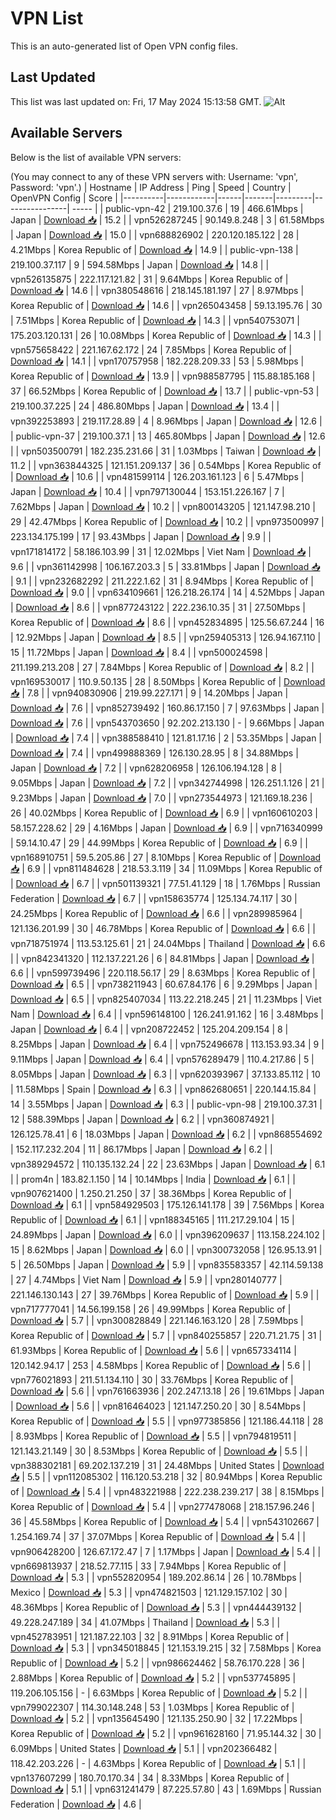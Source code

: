 # VPN List

This is an auto-generated list of Open VPN config files.

## Last Updated

This list was last updated on: Fri, 17 May 2024 15:13:58 GMT.
![Alt](https://repobeats.axiom.co/api/embed/186b98318ef1479477931607c1ad7d823f12451f.svg "Repobeats analytics image")

## Available Servers

Below is the list of available VPN servers:

(You may connect to any of these VPN servers with: Username: 'vpn', Password: 'vpn'.)
| Hostname | IP Address | Ping | Speed | Country | OpenVPN Config | Score |
|----------|------------|------|-------|---------|----------------| ----- |
| public-vpn-42 | 219.100.37.6 | 19 | 466.61Mbps | Japan | [Download 📥](./configs/server_0_JP.ovpn) | 15.2 |
| vpn526287245 | 90.149.8.248 | 3 | 61.58Mbps | Japan | [Download 📥](./configs/server_1_JP.ovpn) | 15.0 |
| vpn688826902 | 220.120.185.122 | 28 | 4.21Mbps | Korea Republic of | [Download 📥](./configs/server_2_KR.ovpn) | 14.9 |
| public-vpn-138 | 219.100.37.117 | 9 | 594.58Mbps | Japan | [Download 📥](./configs/server_3_JP.ovpn) | 14.8 |
| vpn526135875 | 222.117.121.82 | 31 | 9.64Mbps | Korea Republic of | [Download 📥](./configs/server_4_KR.ovpn) | 14.6 |
| vpn380548616 | 218.145.181.197 | 27 | 8.97Mbps | Korea Republic of | [Download 📥](./configs/server_5_KR.ovpn) | 14.6 |
| vpn265043458 | 59.13.195.76 | 30 | 7.51Mbps | Korea Republic of | [Download 📥](./configs/server_6_KR.ovpn) | 14.3 |
| vpn540753071 | 175.203.120.131 | 26 | 10.08Mbps | Korea Republic of | [Download 📥](./configs/server_7_KR.ovpn) | 14.3 |
| vpn575658422 | 221.167.62.172 | 24 | 7.85Mbps | Korea Republic of | [Download 📥](./configs/server_8_KR.ovpn) | 14.1 |
| vpn170757958 | 182.228.209.33 | 53 | 5.98Mbps | Korea Republic of | [Download 📥](./configs/server_9_KR.ovpn) | 13.9 |
| vpn988587795 | 115.88.185.168 | 37 | 66.52Mbps | Korea Republic of | [Download 📥](./configs/server_10_KR.ovpn) | 13.7 |
| public-vpn-53 | 219.100.37.225 | 24 | 486.80Mbps | Japan | [Download 📥](./configs/server_11_JP.ovpn) | 13.4 |
| vpn392253893 | 219.117.28.89 | 4 | 8.96Mbps | Japan | [Download 📥](./configs/server_12_JP.ovpn) | 12.6 |
| public-vpn-37 | 219.100.37.1 | 13 | 465.80Mbps | Japan | [Download 📥](./configs/server_13_JP.ovpn) | 12.6 |
| vpn503500791 | 182.235.231.66 | 31 | 1.03Mbps | Taiwan | [Download 📥](./configs/server_14_TW.ovpn) | 11.2 |
| vpn363844325 | 121.151.209.137 | 36 | 0.54Mbps | Korea Republic of | [Download 📥](./configs/server_15_KR.ovpn) | 10.6 |
| vpn481599114 | 126.203.161.123 | 6 | 5.47Mbps | Japan | [Download 📥](./configs/server_16_JP.ovpn) | 10.4 |
| vpn797130044 | 153.151.226.167 | 7 | 7.62Mbps | Japan | [Download 📥](./configs/server_17_JP.ovpn) | 10.2 |
| vpn800143205 | 121.147.98.210 | 29 | 42.47Mbps | Korea Republic of | [Download 📥](./configs/server_18_KR.ovpn) | 10.2 |
| vpn973500997 | 223.134.175.199 | 17 | 93.43Mbps | Japan | [Download 📥](./configs/server_19_JP.ovpn) | 9.9 |
| vpn171814172 | 58.186.103.99 | 31 | 12.02Mbps | Viet Nam | [Download 📥](./configs/server_20_VN.ovpn) | 9.6 |
| vpn361142998 | 106.167.203.3 | 5 | 33.81Mbps | Japan | [Download 📥](./configs/server_21_JP.ovpn) | 9.1 |
| vpn232682292 | 211.222.1.62 | 31 | 8.94Mbps | Korea Republic of | [Download 📥](./configs/server_22_KR.ovpn) | 9.0 |
| vpn634109661 | 126.218.26.174 | 14 | 4.52Mbps | Japan | [Download 📥](./configs/server_23_JP.ovpn) | 8.6 |
| vpn877243122 | 222.236.10.35 | 31 | 27.50Mbps | Korea Republic of | [Download 📥](./configs/server_24_KR.ovpn) | 8.6 |
| vpn452834895 | 125.56.67.244 | 16 | 12.92Mbps | Japan | [Download 📥](./configs/server_25_JP.ovpn) | 8.5 |
| vpn259405313 | 126.94.167.110 | 15 | 11.72Mbps | Japan | [Download 📥](./configs/server_26_JP.ovpn) | 8.4 |
| vpn500024598 | 211.199.213.208 | 27 | 7.84Mbps | Korea Republic of | [Download 📥](./configs/server_27_KR.ovpn) | 8.2 |
| vpn169530017 | 110.9.50.135 | 28 | 8.50Mbps | Korea Republic of | [Download 📥](./configs/server_28_KR.ovpn) | 7.8 |
| vpn940830906 | 219.99.227.171 | 9 | 14.20Mbps | Japan | [Download 📥](./configs/server_29_JP.ovpn) | 7.6 |
| vpn852739492 | 160.86.17.150 | 7 | 97.63Mbps | Japan | [Download 📥](./configs/server_30_JP.ovpn) | 7.6 |
| vpn543703650 | 92.202.213.130 | - | 9.66Mbps | Japan | [Download 📥](./configs/server_31_JP.ovpn) | 7.4 |
| vpn388588410 | 121.81.17.16 | 2 | 53.35Mbps | Japan | [Download 📥](./configs/server_32_JP.ovpn) | 7.4 |
| vpn499888369 | 126.130.28.95 | 8 | 34.88Mbps | Japan | [Download 📥](./configs/server_33_JP.ovpn) | 7.2 |
| vpn628206958 | 126.106.194.128 | 8 | 9.05Mbps | Japan | [Download 📥](./configs/server_34_JP.ovpn) | 7.2 |
| vpn342744998 | 126.251.1.126 | 21 | 9.23Mbps | Japan | [Download 📥](./configs/server_35_JP.ovpn) | 7.0 |
| vpn273544973 | 121.169.18.236 | 26 | 40.02Mbps | Korea Republic of | [Download 📥](./configs/server_36_KR.ovpn) | 6.9 |
| vpn160610203 | 58.157.228.62 | 29 | 4.16Mbps | Japan | [Download 📥](./configs/server_37_JP.ovpn) | 6.9 |
| vpn716340999 | 59.14.10.47 | 29 | 44.99Mbps | Korea Republic of | [Download 📥](./configs/server_38_KR.ovpn) | 6.9 |
| vpn168910751 | 59.5.205.86 | 27 | 8.10Mbps | Korea Republic of | [Download 📥](./configs/server_39_KR.ovpn) | 6.9 |
| vpn811484628 | 218.53.3.119 | 34 | 11.09Mbps | Korea Republic of | [Download 📥](./configs/server_40_KR.ovpn) | 6.7 |
| vpn501139321 | 77.51.41.129 | 18 | 1.76Mbps | Russian Federation | [Download 📥](./configs/server_41_RU.ovpn) | 6.7 |
| vpn158635774 | 125.134.74.117 | 30 | 24.25Mbps | Korea Republic of | [Download 📥](./configs/server_42_KR.ovpn) | 6.6 |
| vpn289985964 | 121.136.201.99 | 30 | 46.78Mbps | Korea Republic of | [Download 📥](./configs/server_43_KR.ovpn) | 6.6 |
| vpn718751974 | 113.53.125.61 | 21 | 24.04Mbps | Thailand | [Download 📥](./configs/server_44_TH.ovpn) | 6.6 |
| vpn842341320 | 112.137.221.26 | 6 | 84.81Mbps | Japan | [Download 📥](./configs/server_45_JP.ovpn) | 6.6 |
| vpn599739496 | 220.118.56.17 | 29 | 8.63Mbps | Korea Republic of | [Download 📥](./configs/server_46_KR.ovpn) | 6.5 |
| vpn738211943 | 60.67.84.176 | 6 | 9.29Mbps | Japan | [Download 📥](./configs/server_47_JP.ovpn) | 6.5 |
| vpn825407034 | 113.22.218.245 | 21 | 11.23Mbps | Viet Nam | [Download 📥](./configs/server_48_VN.ovpn) | 6.4 |
| vpn596148100 | 126.241.91.162 | 16 | 3.48Mbps | Japan | [Download 📥](./configs/server_49_JP.ovpn) | 6.4 |
| vpn208722452 | 125.204.209.154 | 8 | 8.25Mbps | Japan | [Download 📥](./configs/server_50_JP.ovpn) | 6.4 |
| vpn752496678 | 113.153.93.34 | 9 | 9.11Mbps | Japan | [Download 📥](./configs/server_51_JP.ovpn) | 6.4 |
| vpn576289479 | 110.4.217.86 | 5 | 8.05Mbps | Japan | [Download 📥](./configs/server_52_JP.ovpn) | 6.3 |
| vpn620393967 | 37.133.85.112 | 10 | 11.58Mbps | Spain | [Download 📥](./configs/server_53_ES.ovpn) | 6.3 |
| vpn862680651 | 220.144.15.84 | 14 | 3.55Mbps | Japan | [Download 📥](./configs/server_54_JP.ovpn) | 6.3 |
| public-vpn-98 | 219.100.37.31 | 12 | 588.39Mbps | Japan | [Download 📥](./configs/server_55_JP.ovpn) | 6.2 |
| vpn360874921 | 126.125.78.41 | 6 | 18.03Mbps | Japan | [Download 📥](./configs/server_56_JP.ovpn) | 6.2 |
| vpn868554692 | 152.117.232.204 | 11 | 86.17Mbps | Japan | [Download 📥](./configs/server_57_JP.ovpn) | 6.2 |
| vpn389294572 | 110.135.132.24 | 22 | 23.63Mbps | Japan | [Download 📥](./configs/server_58_JP.ovpn) | 6.1 |
| prom4n | 183.82.1.150 | 14 | 10.14Mbps | India | [Download 📥](./configs/server_59_IN.ovpn) | 6.1 |
| vpn907621400 | 1.250.21.250 | 37 | 38.36Mbps | Korea Republic of | [Download 📥](./configs/server_60_KR.ovpn) | 6.1 |
| vpn584929503 | 175.126.141.178 | 39 | 7.56Mbps | Korea Republic of | [Download 📥](./configs/server_61_KR.ovpn) | 6.1 |
| vpn188345165 | 111.217.29.104 | 15 | 24.89Mbps | Japan | [Download 📥](./configs/server_62_JP.ovpn) | 6.0 |
| vpn396209637 | 113.158.224.102 | 15 | 8.62Mbps | Japan | [Download 📥](./configs/server_63_JP.ovpn) | 6.0 |
| vpn300732058 | 126.95.13.91 | 5 | 26.50Mbps | Japan | [Download 📥](./configs/server_64_JP.ovpn) | 5.9 |
| vpn835583357 | 42.114.59.138 | 27 | 4.74Mbps | Viet Nam | [Download 📥](./configs/server_65_VN.ovpn) | 5.9 |
| vpn280140777 | 221.146.130.143 | 27 | 39.76Mbps | Korea Republic of | [Download 📥](./configs/server_66_KR.ovpn) | 5.9 |
| vpn717777041 | 14.56.199.158 | 26 | 49.99Mbps | Korea Republic of | [Download 📥](./configs/server_67_KR.ovpn) | 5.7 |
| vpn300828849 | 221.146.163.120 | 28 | 7.59Mbps | Korea Republic of | [Download 📥](./configs/server_68_KR.ovpn) | 5.7 |
| vpn840255857 | 220.71.21.75 | 31 | 61.93Mbps | Korea Republic of | [Download 📥](./configs/server_69_KR.ovpn) | 5.6 |
| vpn657334114 | 120.142.94.17 | 253 | 4.58Mbps | Korea Republic of | [Download 📥](./configs/server_70_KR.ovpn) | 5.6 |
| vpn776021893 | 211.51.134.110 | 30 | 33.76Mbps | Korea Republic of | [Download 📥](./configs/server_71_KR.ovpn) | 5.6 |
| vpn761663936 | 202.247.13.18 | 26 | 19.61Mbps | Japan | [Download 📥](./configs/server_72_JP.ovpn) | 5.6 |
| vpn816464023 | 121.147.250.20 | 30 | 8.54Mbps | Korea Republic of | [Download 📥](./configs/server_73_KR.ovpn) | 5.5 |
| vpn977385856 | 121.186.44.118 | 28 | 8.93Mbps | Korea Republic of | [Download 📥](./configs/server_74_KR.ovpn) | 5.5 |
| vpn794819511 | 121.143.21.149 | 30 | 8.53Mbps | Korea Republic of | [Download 📥](./configs/server_75_KR.ovpn) | 5.5 |
| vpn388302181 | 69.202.137.219 | 31 | 24.48Mbps | United States | [Download 📥](./configs/server_76_US.ovpn) | 5.5 |
| vpn112085302 | 116.120.53.218 | 32 | 80.94Mbps | Korea Republic of | [Download 📥](./configs/server_77_KR.ovpn) | 5.4 |
| vpn483221988 | 222.238.239.217 | 38 | 8.15Mbps | Korea Republic of | [Download 📥](./configs/server_78_KR.ovpn) | 5.4 |
| vpn277478068 | 218.157.96.246 | 36 | 45.58Mbps | Korea Republic of | [Download 📥](./configs/server_79_KR.ovpn) | 5.4 |
| vpn543102667 | 1.254.169.74 | 37 | 37.07Mbps | Korea Republic of | [Download 📥](./configs/server_80_KR.ovpn) | 5.4 |
| vpn906428200 | 126.67.172.47 | 7 | 1.17Mbps | Japan | [Download 📥](./configs/server_81_JP.ovpn) | 5.4 |
| vpn669813937 | 218.52.77.115 | 33 | 7.94Mbps | Korea Republic of | [Download 📥](./configs/server_82_KR.ovpn) | 5.3 |
| vpn552820954 | 189.202.86.14 | 26 | 10.78Mbps | Mexico | [Download 📥](./configs/server_83_MX.ovpn) | 5.3 |
| vpn474821503 | 121.129.157.102 | 30 | 48.36Mbps | Korea Republic of | [Download 📥](./configs/server_84_KR.ovpn) | 5.3 |
| vpn444439132 | 49.228.247.189 | 34 | 41.07Mbps | Thailand | [Download 📥](./configs/server_85_TH.ovpn) | 5.3 |
| vpn452783951 | 121.187.22.103 | 32 | 8.91Mbps | Korea Republic of | [Download 📥](./configs/server_86_KR.ovpn) | 5.3 |
| vpn345018845 | 121.153.19.215 | 32 | 7.58Mbps | Korea Republic of | [Download 📥](./configs/server_87_KR.ovpn) | 5.2 |
| vpn986624462 | 58.76.170.228 | 36 | 2.88Mbps | Korea Republic of | [Download 📥](./configs/server_88_KR.ovpn) | 5.2 |
| vpn537745895 | 119.206.105.156 | - | 6.63Mbps | Korea Republic of | [Download 📥](./configs/server_89_KR.ovpn) | 5.2 |
| vpn799022307 | 114.30.148.248 | 53 | 1.03Mbps | Korea Republic of | [Download 📥](./configs/server_90_KR.ovpn) | 5.2 |
| vpn135645490 | 121.135.250.90 | 32 | 17.22Mbps | Korea Republic of | [Download 📥](./configs/server_91_KR.ovpn) | 5.2 |
| vpn961628160 | 71.95.144.32 | 30 | 6.09Mbps | United States | [Download 📥](./configs/server_92_US.ovpn) | 5.1 |
| vpn202366482 | 118.42.203.226 | - | 4.63Mbps | Korea Republic of | [Download 📥](./configs/server_93_KR.ovpn) | 5.1 |
| vpn137607299 | 180.70.170.34 | 34 | 8.33Mbps | Korea Republic of | [Download 📥](./configs/server_94_KR.ovpn) | 5.1 |
| vpn631241479 | 87.225.57.80 | 43 | 1.69Mbps | Russian Federation | [Download 📥](./configs/server_95_RU.ovpn) | 4.6 |
